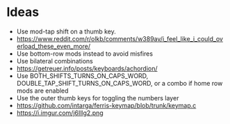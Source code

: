 # Ideas

* Use mod-tap shift on a thumb key.
* https://www.reddit.com/r/olkb/comments/w389av/i_feel_like_i_could_overload_these_even_more/ 
* Use bottom-row mods instead to avoid misfires
* Use bilateral combinations
* https://getreuer.info/posts/keyboards/achordion/
* Use BOTH_SHIFTS_TURNS_ON_CAPS_WORD, DOUBLE_TAP_SHIFT_TURNS_ON_CAPS_WORD, or a
  combo if home row mods are enabled
* Use the outer thumb keys for toggling the numbers layer
* https://github.com/intarga/ferris-keymap/blob/trunk/keymap.c
* https://i.imgur.com/j6Illg2.png
